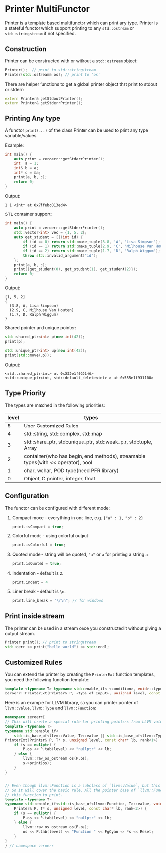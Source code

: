 Printer MultiFunctor
====================


Printer is a template based multifunctor which can print any type. Printer is a stateful functor which support printing to any `std::ostream` or `std::stringstream` if not specified. 

## Construction

Printer can be constructed with or without a `std::ostream` object:

```c++
Printer();  // print to std::stringstream
Printer(std::ostream& os); // print to 'os'
```

There are helper functions to get a global printer object that print to stdout or stderr:

```c++
extern Printer& getStdoutPrinter();
extern Printer& getStderrPrinter();
```

## Printing Any type

A functor `print(...)` of the class Printer can be used to print any type variable/values.


Example:
```c++
int main() {
    auto print = zeroerr::getStderrPrinter();
    int  a = 1;
    int& b = a;
    int* c = &a;
    print(a, b, c);
    return 0;
}
```

Output:
```
1 1 <int* at 0x7ffebc813ed4>
```

STL container support:

```c++
int main() {
    auto print = zeroerr::getStderrPrinter();
    std::vector<int> vec = {1, 5, 2};
    auto get_student = [](int id) {
        if (id == 0) return std::make_tuple(3.8, 'A', "Lisa Simpson");
        if (id == 1) return std::make_tuple(2.9, 'C', "Milhouse Van Houten");
        if (id == 2) return std::make_tuple(1.7, 'D', "Ralph Wiggum");
        throw std::invalid_argument("id");
    };
    print(a, b, c);
    print({get_student(0), get_student(1), get_student(2)});
    return 0;
}
```
Output:
```
[1, 5, 2] 
{
  (3.8, A, Lisa Simpson)
  (2.9, C, Milhouse Van Houten)
  (1.7, D, Ralph Wiggum)
} 
```

Shared pointer and unique pointer:

```c++
std::shared_ptr<int> p(new int(42));
print(p);

std::unique_ptr<int> up(new int(42));
print(std::move(up));
```

Output:
```
<std::shared_ptr<int> at 0x555e1f936140> 
<std::unique_ptr<int, std::default_delete<int> > at 0x555e1f931100> 
```


## Type Priority 

The types are matched in the following priorities:

| level | types                                                                             |
| ----- | --------------------------------------------------------------------------------- |
| 5     | User Customized Rules                                                             |
| 4     | std::string,  std::complex,  std::map                                             |
| 3     | std::share_ptr, std::unique_ptr, std::weak_ptr, std::tuple, Array                 |
| 2     | container(who has begin, end methods),   streamable types(with << operator), bool |
| 1     | char, wchar, POD type(need PFR library)                                           |
| 0     | Object, C pointer, integer, float                                                 |

## Configuration

The functor can be configured with different mode:
1. Compact mode - everything in one line, e.g. `{"a" : 1, "b" : 2}`
   ```c++
   print.isCompact = true;
   ```
2. Colorful mode - using colorful output 
   ```c++
   print.isColorful = true;
   ```
3. Quoted mode - string will be quoted, `"a"` or `a` for printing a string `a`
   ```c++
   print.isQuoted = true;
   ```
4. Indentation - default is `2`.
   ```c++
   print.indent = 4
   ```
5. Liner break - default is `\n`.
   ```c++
   print.line_break = "\r\n"; // for windows
   ```

## Print inside stream

The printer can be used in a stream once you constructed it without giving a output stream.

```c++
Printer print(); // print to stringstream
std::cerr << print("hello world") << std::endl;
```

## Customized Rules 

You can extend the printer by creating the `PrinterExt` function templates, you need the following function template:
```c++
template <typename T> typename std::enable_if< <condition>, void>::type
zeroerr::PrinterExt(Printer& P, <type of Input>, unsigned level, const char* lb, rank<N>);
```

Here is an example for LLVM library, so you can printer pointer of `llvm::Value`, `llvm::Type` and `llvm::Function`:

```c++
namespace zeroerr{
// This will create a special rule for printing pointers from LLVM value
template <typename T>
typename std::enable_if<
    std::is_base_of<llvm::Value, T>::value || std::is_base_of<llvm::Type, T>::value, void>::type
PrinterExt(Printer& P, T* s, unsigned level, const char* lb, rank<1>) {
    if (s == nullptr) {
        P.os << P.tab(level) << "nullptr" << lb;
    } else {
        llvm::raw_os_ostream os(P.os);
        s->print(os);
    }
}


// Even though llvm::Function is a subclass of `llvm::Value`, but this rule is in rank 2. 
// So it will cover the basic rule. All the pointer base of `llvm::Function` will call 
// this function to print.
template <typename T>
typename std::enable_if<std::is_base_of<llvm::Function, T>::value, void>::type PrinterExt(
    Printer& P, T* s, unsigned level, const char* lb, rank<2>) {
    if (s == nullptr) {
        P.os << P.tab(level) << "nullptr" << lb;
    } else {
        llvm::raw_os_ostream os(P.os);
        os << P.tab(level) << "Function " << FgCyan << *s << Reset;
    }
}
} // namespace zeroerr
```